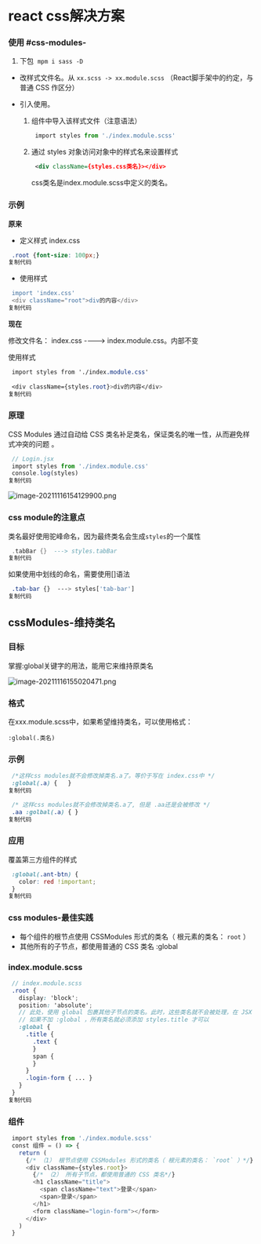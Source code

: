 # react css解决方案
 ### 使用 #css-modules-
 1.  下包  `mpm i sass -D`
 -   改样式文件名。从 `xx.scss -> xx.module.scss` （React脚手架中的约定，与普通 CSS 作区分）
    
-   引入使用。
    
    1.  组件中导入该样式文件（注意语法）
        
        ```javascript
         import styles from './index.module.scss'
        
        ```
        
    2.  通过 styles 对象访问对象中的样式名来设置样式
        
        ```xml
         <div className={styles.css类名}></div>
        ```
        
        css类名是index.module.scss中定义的类名。
### 示例

**原来**

-   定义样式 index.css

```css
 .root {font-size: 100px;}
复制代码
```

-   使用样式

```erlang
 import 'index.css'
 <div className="root">div的内容</div>
复制代码
```

**现在**

修改文件名： index.css ----> index.module.css。内部不变

使用样式

```css
 import styles from './index.module.css'
 ​
 <div className={styles.root}>div的内容</div>
复制代码
```

### 原理

CSS Modules 通过自动给 CSS 类名补足类名，保证类名的唯一性，从而避免样式冲突的问题 。

```javascript
 // Login.jsx
 import styles from './index.module.css'
 console.log(styles)
复制代码
```

![image-20211116154129900.png](https://p1-juejin.byteimg.com/tos-cn-i-k3u1fbpfcp/15889061c6e34a988d8ee763981ddec3~tplv-k3u1fbpfcp-zoom-in-crop-mark:4536:0:0:0.awebp?)

### css module的注意点

类名最好使用驼峰命名，因为最终类名会生成`styles`的一个属性

```lua
 .tabBar {}  ---> styles.tabBar
复制代码
```

如果使用中划线的命名，需要使用[]语法

```css
 .tab-bar {}  ---> styles['tab-bar']
复制代码
```

## cssModules-维持类名

### 目标

掌握:global关键字的用法，能用它来维持原类名

![image-20211116155020471.png](https://p9-juejin.byteimg.com/tos-cn-i-k3u1fbpfcp/e545dd0115154368958112bfcd2d67f6~tplv-k3u1fbpfcp-zoom-in-crop-mark:4536:0:0:0.awebp?)

### 格式

在xxx.module.scss中，如果希望维持类名，可以使用格式：

`:global(.类名)`

### 示例

```css
 /*这样css modules就不会修改掉类名.a了。等价于写在 index.css中 */
 :global(.a) {   }
复制代码
```

```css
 /* 这样css modules就不会修改掉类名.a了, 但是 .aa还是会被修改 */
 .aa :golbal(.a) { }
复制代码
```

### 应用

覆盖第三方组件的样式

```css
 :global(.ant-btn) {
   color: red !important;
 }
复制代码
```

### css modules-最佳实践

-   每个组件的根节点使用 CSSModules 形式的类名（ 根元素的类名： `root` ）
-   其他所有的子节点，都使用普通的 CSS 类名 :global

### index.module.scss

```scss
 // index.module.scss
 .root {
   display: 'block';
   position: 'absolute';
   // 此处，使用 global 包裹其他子节点的类名。此时，这些类名就不会被处理，在 JSX 中使用时，就可以用字符串形式的类名
   // 如果不加 :global ，所有类名就必须添加 styles.title 才可以
   :global {
     .title {
       .text {
       }
       span {
       }
     }
     .login-form { ... }
   }
 }
复制代码
```

### 组件

```javascript
 import styles from './index.module.scss'
 const 组件 = () => {
   return (
     {/* （1） 根节点使用 CSSModules 形式的类名（ 根元素的类名： `root` ）*/}
     <div className={styles.root}>
       {/* （2） 所有子节点，都使用普通的 CSS 类名*/}
       <h1 className="title">
         <span className="text">登录</span>  
         <span>登录</span>  
       </h1>
       <form className="login-form"></form>
     </div>
   )
 }
```





